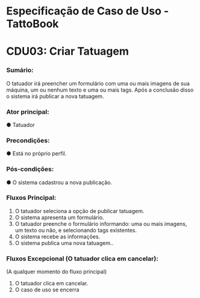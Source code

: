 # Especificação de Caso de Uso  - TattoBook
# CDU03: Criar Tatuagem  
### Sumário:
O tatuador irá preencher um formulário com uma ou mais imagens de sua máquina, um ou nenhum texto e uma ou mais tags. Após a conclusão disso o sistema irá publicar a nova tatuagem.
### Ator principal:
● Tatuador
### Precondições:
●	Está no próprio perfil.
### Pós-condições:
●	O sistema cadastrou a nova publicação.
### Fluxos Principal:
1.	O tatuador seleciona a opção de publicar tatuagem.
2.	O sistema apresenta um formulário.
3.	O tatuador preenche o formulário informando: uma ou mais imagens, um texto ou não, e selecionando tags existentes.
4.	O sistema recebe as informações.
5.	O sistema publica uma nova tatuagem..

### Fluxos Excepcional (O tatuador clica em cancelar): 
(A qualquer momento do fluxo principal)
1.	O tatuador clica em cancelar.
2.	O caso de uso se encerra




